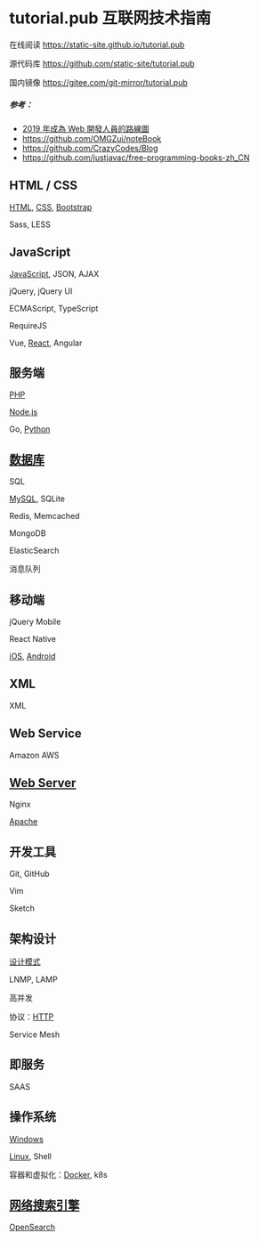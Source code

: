 # tutorial.pub 互联网技术指南

在线阅读 https://static-site.github.io/tutorial.pub

源代码库 https://github.com/static-site/tutorial.pub

国内镜像 https://gitee.com/git-mirror/tutorial.pub



##### 参考：
- [2019 年成為 Web 開發人員的路線圖](https://github.com/goodjack/developer-roadmap-chinese)
- https://github.com/OMGZui/noteBook
- https://github.com/CrazyCodes/Blog
- https://github.com/justjavac/free-programming-books-zh_CN



## HTML / CSS

[HTML](category/HTML), [CSS](category/CSS), [Bootstrap](category/CSS/Bootstrap)

Sass, LESS



## JavaScript

[JavaScript](category/JavaScript), JSON, AJAX

jQuery, jQuery UI

ECMAScript, TypeScript

RequireJS

Vue, [React](category/JavaScript/React), Angular



## 服务端

[PHP](category/PHP)

[Node.js](category/Node.js)

Go, [Python](category/Python)



## [数据库](category/Database)

SQL

[MySQL](category/Database/MySQL), SQLite

Redis, Memcached

MongoDB

ElasticSearch

消息队列



## 移动端

jQuery Mobile

React Native

[iOS](category/iOS), [Android](category/Android)


## XML

XML



## Web Service

Amazon AWS



## [Web Server](category/WebServer)

Nginx

[Apache](category/WebServer/Apache)



## 开发工具

Git, GitHub

Vim

Sketch



## 架构设计

[设计模式](docs/Software_design_pattern)

LNMP, LAMP

高并发

协议：[HTTP](category/_drafts/HTTP.md)

Service Mesh

## 即服务

SAAS



## 操作系统

[Windows](category/Windows)

[Linux](category/Linux), Shell

容器和虚拟化：[Docker](category/Docker), k8s


## [网络搜索引擎](category/Web_search_engine)

[OpenSearch](category/Web_search_engine/OpenSearch)
